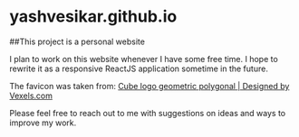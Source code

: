 # yashvesikar.github.io
##This project is a personal website

I plan to work on this website whenever I have some free time.
I hope to rewrite it as a responsive ReactJS application sometime in the future.

The favicon was taken from:
[Cube logo geometric polygonal  |   Designed by Vexels.com](https://www.vexels.com/vectors/preview/137578/cube-logo-geometric-polygonal)

Please feel free to reach out to me with suggestions on ideas and ways to improve my work.
